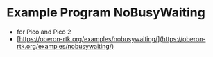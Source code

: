 # Example Program NoBusyWaiting

* for Pico and Pico 2
* [https://oberon-rtk.org/examples/nobusywaiting/](https://oberon-rtk.org/examples/nobusywaiting/)
